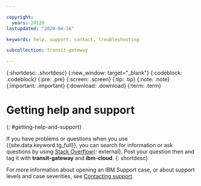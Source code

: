 ```yaml
---

copyright:
  years: 20120
lastupdated: "2020-04-16"

keywords: help, support, contact, troubleshooting

subcollection: transit-gateway

---
```


{:shortdesc: .shortdesc}
{:new_window: target="_blank"}
{:codeblock: .codeblock}
{:pre: .pre}
{:screen: .screen}
{:tip: .tip}
{:note: .note}
{:important: .important}
{:download: .download}
{:term: .term}

# Getting help and support
{: #getting-help-and-support}

If you have problems or questions when you use {{site.data.keyword.tg_full}}, you can search for information or ask questions by using [Stack Overflow](https://stackoverflow.com/search?q=transit-gateway+ibm-cloud){: external}. Post your question then and tag it with **transit-gateway** and **ibm-cloud**.
{: shortdesc}

For more information about opening an IBM Support case, or about support levels and case severities, see [Contacting support](/docs/get-support?topic=get-support-using-avatar#using-avatar).
